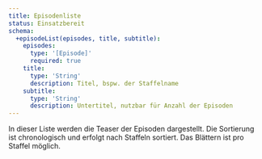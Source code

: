 ```yaml
---
title: Episodenliste
status: Einsatzbereit
schema:
  +episodeList(episodes, title, subtitle):
    episodes: 
      type: '[Episode]'
      required: true
    title: 
      type: 'String'
      description: Titel, bspw. der Staffelname
    subtitle: 
      type: 'String'
      description: Untertitel, nutzbar für Anzahl der Episoden
---
```

In dieser Liste werden die Teaser der Episoden dargestellt. 
Die Sortierung ist chronologisch und erfolgt nach Staffeln sortiert. 
Das Blättern ist pro Staffel möglich.
